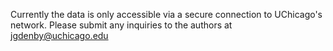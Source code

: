 Currently the data is only accessible via a secure connection to UChicago's network. Please submit any inquiries to the authors at jgdenby@uchicago.edu